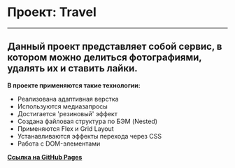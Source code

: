 # __Проект: Travel__
---
## Данный проект представляет собой сервис, в котором можно делиться фотографиями, удалять их и ставить лайки.

__В проекте применяются такие технологии:__ 
* Реализована адаптивная верстка
* Используются медиазапросы
* Достигается 'резиновый' эффект
* Создана файловая структура по БЭМ (Nested)
* Применяются Flex и Grid Layout
* Устанавливаются эффекты перехода через CSS
* Работа с DOM-элементами

[__Ссылка на GitHub Pages__](https://korzhowvd.github.io/Travel/)
